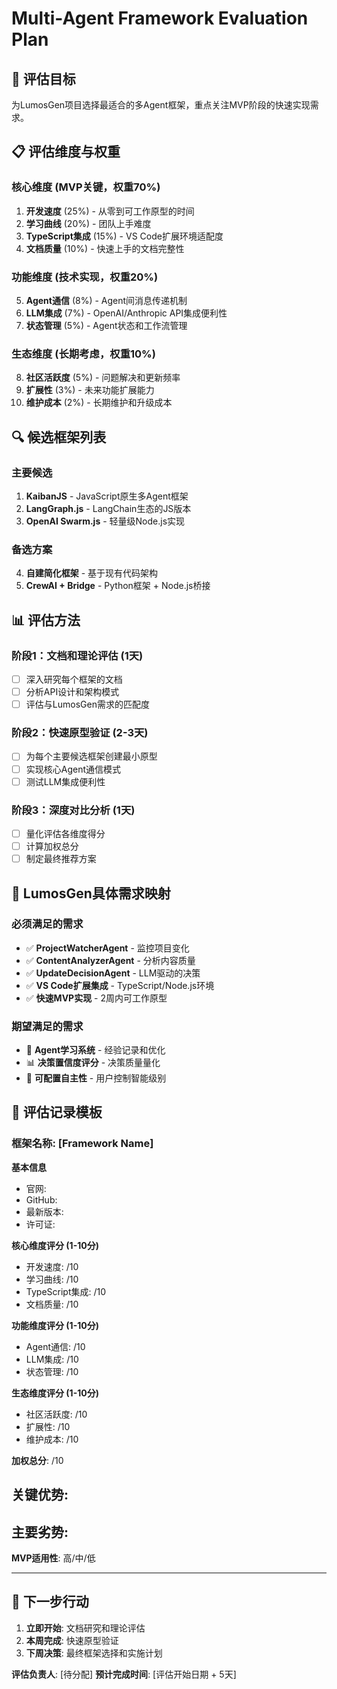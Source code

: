 # Multi-Agent Framework Evaluation Plan

## 🎯 评估目标
为LumosGen项目选择最适合的多Agent框架，重点关注MVP阶段的快速实现需求。

## 📋 评估维度与权重

### 核心维度 (MVP关键，权重70%)
1. **开发速度** (25%) - 从零到可工作原型的时间
2. **学习曲线** (20%) - 团队上手难度
3. **TypeScript集成** (15%) - VS Code扩展环境适配度
4. **文档质量** (10%) - 快速上手的文档完整性

### 功能维度 (技术实现，权重20%)
5. **Agent通信** (8%) - Agent间消息传递机制
6. **LLM集成** (7%) - OpenAI/Anthropic API集成便利性
7. **状态管理** (5%) - Agent状态和工作流管理

### 生态维度 (长期考虑，权重10%)
8. **社区活跃度** (5%) - 问题解决和更新频率
9. **扩展性** (3%) - 未来功能扩展能力
10. **维护成本** (2%) - 长期维护和升级成本

## 🔍 候选框架列表

### 主要候选
1. **KaibanJS** - JavaScript原生多Agent框架
2. **LangGraph.js** - LangChain生态的JS版本
3. **OpenAI Swarm.js** - 轻量级Node.js实现

### 备选方案
4. **自建简化框架** - 基于现有代码架构
5. **CrewAI + Bridge** - Python框架 + Node.js桥接

## 📊 评估方法

### 阶段1：文档和理论评估 (1天)
- [ ] 深入研究每个框架的文档
- [ ] 分析API设计和架构模式
- [ ] 评估与LumosGen需求的匹配度

### 阶段2：快速原型验证 (2-3天)
- [ ] 为每个主要候选框架创建最小原型
- [ ] 实现核心Agent通信模式
- [ ] 测试LLM集成便利性

### 阶段3：深度对比分析 (1天)
- [ ] 量化评估各维度得分
- [ ] 计算加权总分
- [ ] 制定最终推荐方案

## 🎯 LumosGen具体需求映射

### 必须满足的需求
- ✅ **ProjectWatcherAgent** - 监控项目变化
- ✅ **ContentAnalyzerAgent** - 分析内容质量
- ✅ **UpdateDecisionAgent** - LLM驱动的决策
- ✅ **VS Code扩展集成** - TypeScript/Node.js环境
- ✅ **快速MVP实现** - 2周内可工作原型

### 期望满足的需求
- 🔄 **Agent学习系统** - 经验记录和优化
- 📊 **决策置信度评分** - 决策质量量化
- 🔧 **可配置自主性** - 用户控制智能级别

## 📝 评估记录模板

### 框架名称: [Framework Name]
**基本信息**
- 官网: 
- GitHub: 
- 最新版本: 
- 许可证: 

**核心维度评分 (1-10分)**
- 开发速度: /10
- 学习曲线: /10  
- TypeScript集成: /10
- 文档质量: /10

**功能维度评分 (1-10分)**
- Agent通信: /10
- LLM集成: /10
- 状态管理: /10

**生态维度评分 (1-10分)**
- 社区活跃度: /10
- 扩展性: /10
- 维护成本: /10

**加权总分**: /10

**关键优势**:
- 

**主要劣势**:
- 

**MVP适用性**: 高/中/低

---

## 🚀 下一步行动

1. **立即开始**: 文档研究和理论评估
2. **本周完成**: 快速原型验证
3. **下周决策**: 最终框架选择和实施计划

**评估负责人**: [待分配]
**预计完成时间**: [评估开始日期 + 5天]
